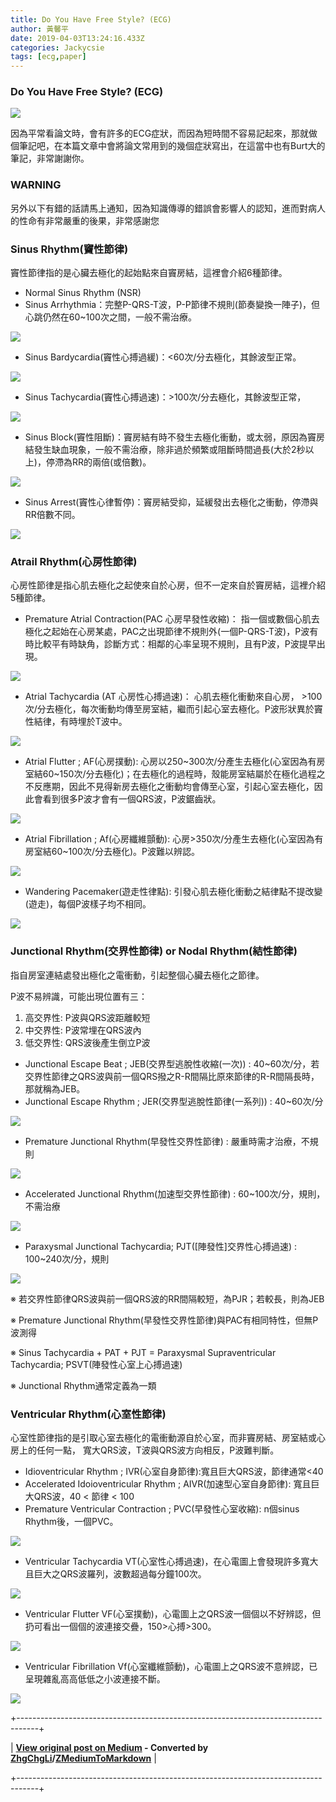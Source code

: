 ```yaml
---
title: Do You Have Free Style? (ECG)
author: 黃馨平
date: 2019-04-03T13:24:16.433Z
categories: Jackycsie
tags: [ecg,paper]
---
```


### Do You Have Free Style? (ECG)


![](assets/48643a2b1bbf/1*EqqzGbINxBmOsMoEDm4hpA.png)


因為平常看論文時，會有許多的ECG症狀，而因為短時間不容易記起來，那就做個筆記吧，在本篇文章中會將論文常用到的幾個症狀寫出，在這當中也有Burt大的筆記，非常謝謝你。
### WARNING

另外以下有錯的話請馬上通知，因為知識傳導的錯誤會影響人的認知，進而對病人的性命有非常嚴重的後果，非常感謝您
### **Sinus Rhythm(竇性節律)**

竇性節律指的是心臟去極化的起始點來自竇房結，這裡會介紹6種節律。
- Normal Sinus Rhythm (NSR)
- Sinus Arrhythmia：完整P-QRS-T波，P-P節律不規則(節奏變換一陣子)，但心跳仍然在60~100次之間，一般不需治療。



![](assets/48643a2b1bbf/1*NgJT5-y_jFpHv2rLfqvD2w.jpeg)

- Sinus Bardycardia(竇性心搏過緩)：<60次/分去極化，其餘波型正常。



![](assets/48643a2b1bbf/1*WIRInYacWaO-84mmkgWGFg.jpeg)

- Sinus Tachycardia(竇性心搏過速)：>100次/分去極化，其餘波型正常，



![](assets/48643a2b1bbf/1*kZqqKnDpiIkSGImW_jE9Zw.jpeg)

- Sinus Block(竇性阻斷)：竇房結有時不發生去極化衝動，或太弱，原因為竇房結發生缺血現象，一般不需治療，除非過於頻繁或阻斷時間過長(大於2秒以上)，停滯為RR的兩倍(或倍數)。



![](assets/48643a2b1bbf/1*KyWfiiHNOgx84oBXFpa6mg.jpeg)

- Sinus Arrest(竇性心律暫停)：竇房結受抑，延緩發出去極化之衝動，停滯與RR倍數不同。



![](assets/48643a2b1bbf/1*8O_FXW2HslfCYeC9gc4ZWg.jpeg)

### **Atrail Rhythm(心房性節律)**

心房性節律是指心肌去極化之起使來自於心房，但不一定來自於竇房結，這裡介紹5種節律。
- Premature Atrial Contraction(PAC 心房早發性收縮)：
指一個或數個心肌去極化之起始在心房某處，PAC之出現節律不規則外(一個P-QRS-T波)，P波有時比較平有時缺角，診斷方式：相鄰的心率呈現不規則，且有P波，P波提早出現。



![](assets/48643a2b1bbf/1*mpFgURcc-jaE8Ji_xSgxbg.jpeg)

- Atrial Tachycardia (AT 心房性心搏過速)：
心肌去極化衝動來自心房， >100次/分去極化，每次衝動均傳至房室結，繼而引起心室去極化。P波形狀異於竇性結律，有時埋於T波中。



![](assets/48643a2b1bbf/1*2R1YI9yHcuLaPTdyK4uUJw.jpeg)

- Atrial Flutter ; AF(心房撲動): 心房以250~300次/分產生去極化(心室因為有房室結60~150次/分去極化)；在去極化的過程時，殼能房室結屬於在極化過程之不反應期，因此不見得新房去極化之衝動均會傳至心室，引起心室去極化，因此會看到很多P波才會有一個QRS波，P波鋸齒狀。



![](assets/48643a2b1bbf/1*mANYjtdMhSwovBTXAs58_w.jpeg)

- Atrial Fibrillation ; Af(心房纖維顫動): 心房>350次/分產生去極化(心室因為有房室結60~100次/分去極化)。P波難以辨認。



![](assets/48643a2b1bbf/1*c8SbvkMWsCVujfp6BoKtWw.jpeg)

- Wandering Pacemaker(遊走性律點): 引發心肌去極化衝動之結律點不提改變(遊走)，每個P波樣子均不相同。



![](assets/48643a2b1bbf/1*L3IXY7aBJU_Bnb20z9m8Tw.jpeg)

### **Junctional Rhythm(交界性節律) or Nodal Rhythm(結性節律)**

指自房室連結處發出極化之電衝動，引起整個心臟去極化之節律。

P波不易辨識，可能出現位置有三：
1. 高交界性: P波與QRS波距離較短
2. 中交界性: P波常埋在QRS波內
3. 低交界性: QRS波後產生倒立P波

- Junctional Escape Beat ; JEB(交界型逃脫性收縮(一次)) : 40~60次/分，若交界性節律之QRS波與前一個QRS撥之R-R間隔比原來節律的R-R間隔長時，那就稱為JEB。
- Junctional Escape Rhythm ; JER(交界型逃脫性節律(一系列)) : 40~60次/分



![](assets/48643a2b1bbf/1*qMCuGzPLMKgAB0QU2xepLQ.jpeg)

- Premature Junctional Rhythm(早發性交界性節律) : 嚴重時需才治療，不規則



![](assets/48643a2b1bbf/1*USW-70Vz42-sbBqVPuYFQQ.jpeg)

- Accelerated Junctional Rhythm(加速型交界性節律) : 60~100次/分，規則，不需治療



![](assets/48643a2b1bbf/1*T_gxqGcdl51_Kzv4iqVHWA.jpeg)

- Paraxysmal Junctional Tachycardia; PJT([陣發性]交界性心搏過速) : 100~240次/分，規則



![](assets/48643a2b1bbf/1*uPYiiEZvEMLMocOkOwfwuw.jpeg)


※ 若交界性節律QRS波與前一個QRS波的RR間隔較短，為PJR；若較長，則為JEB

※ Premature Junctional Rhythm(早發性交界性節律)與PAC有相同特性，但無P波測得

※ Sinus Tachycardia + PAT + PJT = Paraxysmal Supraventricular Tachycardia; PSVT(陣發性心室上心搏過速)

※ Junctional Rhythm通常定義為一類
### **Ventricular Rhythm(心室性節律)**

心室性節律指的是引取心室去極化的電衝動源自於心室，而非竇房結、房室結或心房上的任何一點， 寬大QRS波，T波與QRS波方向相反，P波難判斷。
- Idioventricular Rhythm ; IVR(心室自身節律):寬且巨大QRS波，節律通常<40
- Accelerated Idoioventricular Rhythm ; AIVR(加速型心室自身節律): 寬且巨大QRS波，40 < 節律 < 100
- Premature Ventricular Contraction ; PVC(早發性心室收縮): n個sinus Rhythm後，一個PVC。



![](assets/48643a2b1bbf/1*28WCyQGUwMz8IF_To4h4vQ.png)

- Ventricular Tachycardia VT(心室性心搏過速)，在心電圖上會發現許多寬大且巨大之QRS波羅列，波數超過每分鐘100次。



![](assets/48643a2b1bbf/1*oxB0KFbSqz42ElkZ8VQWLw.jpeg)

- Ventricular Flutter VF(心室撲動)，心電圖上之QRS波一個個以不好辨認，但扔可看出一個個的波連接交疊，150>心搏>300。



![](assets/48643a2b1bbf/1*MjPu8Eu8N2qMuvxrZXeKUg.jpeg)

- Ventricular Fibrillation Vf(心室纖維顫動)，心電圖上之QRS波不意辨認，已呈現雜亂高高低低之小波連接不斷。



![](assets/48643a2b1bbf/1*UmHzpctIGhPnz5TrjGHSUw.jpeg)




+-----------------------------------------------------------------------------------+

| **[View original post on Medium](https://medium.com/jacky-life/do-you-have-free-style-ecg-48643a2b1bbf) - Converted by [ZhgChgLi](https://zhgchg.li)/[ZMediumToMarkdown](https://github.com/ZhgChgLi/ZMediumToMarkdown)** |

+-----------------------------------------------------------------------------------+
